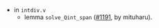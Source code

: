 - in `intdiv.v`
  + lemma `solve_Qint_span`
    ([#1191](https://github.com/math-comp/math-comp/pull/1191),
    by mituharu).
